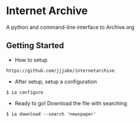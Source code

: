# Internet Archive

A python and command-line interface to Archive.org

## Getting Started

* How to setup
```
https://github.com/jjjake/internetarchive
```

* After setup, setup a configuration
```
$ ia configure
```

* Ready to go! Download the file with searching
```
$ ia download --search 'newspaper'
```